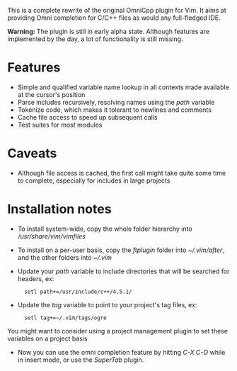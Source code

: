 This is a complete rewrite of the original OmniCpp plugin for Vim. It
aims at providing Omni completion for C/C++ files as would any
full-fledged IDE.

**Warning:** The plugin is still in early alpha state. Although features
are implemented by the day, a lot of functionality is still missing.

Features
========
- Simple and qualified variable name lookup in all contexts made
  available at the cursor's position
- Parse includes recursively, resolving names using the *path* variable
- Tokenize code, which makes it tolerant to newlines and comments
- Cache file access to speed up subsequent calls
- Test suites for most modules

Caveats
=======
- Although file access is cached, the first call might take quite some
  time to complete, especially for includes in large projects

Installation notes
==================
- To install system-wide, copy the whole folder hierarchy into
  */usr/share/vim/vimfiles*
- To install on a per-user basis, copy the *ftplugin* folder into
  *~/.vim/after*, and the other folders into *~/.vim*
- Update your *path* variable to include directories that will be
  searched for headers, ex:

        setl path+=/usr/include/c++/4.5.1/

- Update the *tag* variable to point to your project's tag files, ex:

        setl tag+=~/.vim/tags/ogre

You might want to consider using a project management plugin to set
these variables on a project basis

- Now you can use the omni completion feature by hitting *C-X C-O* while
  in insert mode, or use the *SuperTab* plugin.
